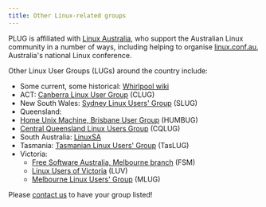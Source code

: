 ```yaml
---
title: Other Linux-related groups
---
```


PLUG is affiliated with [Linux Australia](https://linux.org.au/lugs/), who support the Australian Linux community in a number of ways, including helping to organise [linux.conf.au](https://linux.conf.au), Australia's national Linux conference.

Other Linux User Groups (LUGs) around the country include:

 * Some current, some historical: [Whirlpool wiki](https://whirlpool.net.au/wiki/linux_user_groups)
 * ACT: [Canberra Linux User Group](http://clug.org.au/) (CLUG)
 * New South Wales: [Sydney Linux Users' Group](https://www.slug.org.au/) (SLUG)
 * Queensland:
  * [Home Unix Machine, Brisbane User Group](https://www.humbug.org.au/) (HUMBUG)
  * [Central Queensland Linux Users Group](https://cqlug.linux.org.au/) (CQLUG)
 * South Australia: [LinuxSA](http://www.linuxsa.org.au/)
 * Tasmania: [Tasmanian Linux Users' Group](https://taslug.org.au/main/public) (TasLUG)
 * Victoria:
   * [Free Software Australia, Melbourne branch](https://freesoftware.org.au/melbourne/) (FSM)
   * [Linux Users of Victoria](https://luv.asn.au/) (LUV)
   * [Melbourne Linux Users' Group](https://mlug-au.org/) (MLUG)

Please [contact us](/contact.md) to have your group listed!
